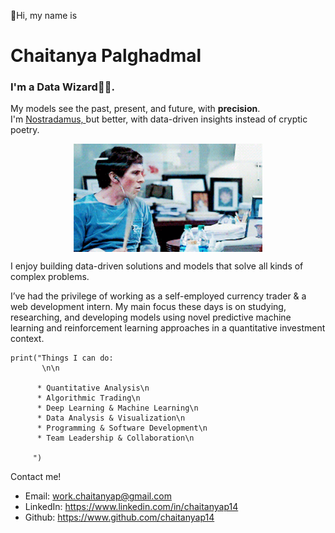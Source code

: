 👋Hi, my name is 
<h1><b>Chaitanya Palghadmal</b></h1>
<h3>I'm a Data Wizard🧙‍♂️.</h3>
<p>
  My models see the past, present, and future, with <b>precision</b>.<br/>
  I'm
    <a
      href="https://www.britannica.com/story/nostradamus-and-his-prophecies"
      target="_blank"
      rel="noreferrer">
      Nostradamus,
    </a>
  but better, with data-driven insights instead of cryptic poetry.
</p>

<img style="display: block; margin: auto;" src="michael burry drumming.gif" width=60%>

<div>
  <p>
    I enjoy building data-driven solutions and models that solve all kinds of complex problems.
  </p>
  <p>
    I’ve had the privilege of working as a self-employed currency trader & a web
    development intern. My main focus these days is on studying, researching, and
    developing models using novel predictive machine learning and
    reinforcement learning approaches in a quantitative investment context.
  </p>
</div>
    
```
print("Things I can do:
       \n\n

      * Quantitative Analysis\n
      * Algorithmic Trading\n
      * Deep Learning & Machine Learning\n
      * Data Analysis & Visualization\n
      * Programming & Software Development\n
      * Team Leadership & Collaboration\n
      
     ")
```

Contact me!

*   Email: work.chaitanyap@gmail.com
*   LinkedIn: https://www.linkedin.com/in/chaitanyap14
*   Github: https://www.github.com/chaitanyap14
<!---
chaitanyap14/chaitanyap14 is a ✨ special ✨ repository because its `README.md` (this file) appears on your GitHub profile.
You can click the Preview link to take a look at your changes.
--->
